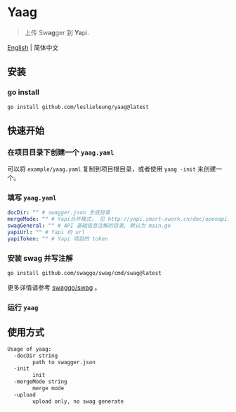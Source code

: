 # Yaag
> 上传 Sw**ag**ger 到 **Ya**pi.

[English](README.md) | 简体中文

## 安装

### go install

```bash
go install github.com/leslieleung/yaag@latest
```

## 快速开始

### 在项目目录下创建一个 `yaag.yaml`

可以将 `example/yaag.yaml` 复制到项目根目录，或者使用 `yaag -init` 来创建一个。

### 填写 `yaag.yaml`

```yaml
docDir: "" # swagger.json 生成目录
mergeMode: "" # Yapi合并模式， 见 http://yapi.smart-xwork.cn/doc/openapi.html
swagGeneral: "" # API 基础信息注解的目录, 默认为 main.go
yapiUrl: "" # Yapi 的 url
yapiToken: "" # Yapi 项目的 token
```

### 安装 swag 并写注解

```bash
go install github.com/swaggo/swag/cmd/swag@latest
```

更多详情请参考 [swaggo/swag](https://github.com/swaggo/swag) 。

### 运行 `yaag`

## 使用方式

```bash
Usage of yaag:
  -docDir string
        path to swagger.json
  -init
        init
  -mergeMode string
        merge mode
  -upload
        upload only, no swag generate
```